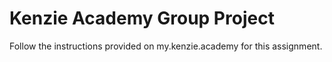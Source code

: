 # Kenzie Academy Group Project

Follow the instructions provided on my.kenzie.academy for this assignment.

